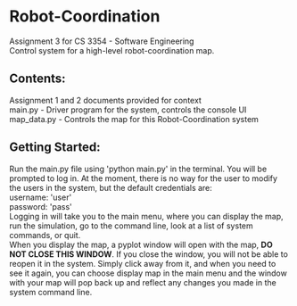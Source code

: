 # Robot-Coordination
Assignment 3 for CS 3354 - Software Engineering<br>
Control system for a high-level robot-coordination map.

## Contents:
Assignment 1 and 2 documents provided for context<br>
main.py - Driver program for the system, controls the console UI<br>
map_data.py - Controls the map for this Robot-Coordination system

## Getting Started:
Run the main.py file using 'python main.py' in the terminal. You will be prompted to log in. At the moment, there is no way for the user to 
modify the users in the system, but the default credentials are: <br>
username: 'user'<br>
password: 'pass'<br>
Logging in will take you to the main menu, where you can display the map, run the simulation, go to the command line, look at a list of system commands, or quit. <br>
When you display the map, a pyplot window will open with the map, **DO NOT CLOSE THIS WINDOW**. If you close the window, you will not be able to reopen it in the system. Simply click away from it, and when you need to see it again, you can choose display map in the main menu and the window with your map will pop back up and reflect any changes you made in the system command line. 

